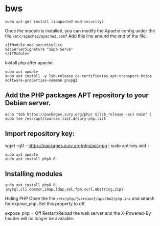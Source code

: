 # bws
```shell
sudo apt-get install libapache2-mod-security2
```


Once the module is installed, you can modify the Apache config under the file `/etc/apache2/apache2.conf` Add this line around the end of the file.

```shell
<IfModule mod_security2.c>
SecServerSignature "Supa Serva"
</IfModule>
```

Install php after apache

```shell
sudo apt update
sudo apt install -y lsb-release ca-certificates apt-transport-https software-properties-common gnupg2

```

## Add the PHP packages APT repository to your Debian server.

```shell
echo "deb https://packages.sury.org/php/ $(lsb_release -sc) main" | sudo tee /etc/apt/sources.list.d/sury-php.list
```

## Import repository key:
wget -qO - https://packages.sury.org/php/apt.gpg | sudo apt-key add -

```shell
sudo apt update 
sudo apt install php8.0
```

## Installing modules
```shell
sudo apt install php8.0-{mysql,cli,common,imap,ldap,xml,fpm,curl,mbstring,zip}
```


Hiding PHP
Open the file `/etc/php/{version}/apache2/php.ini` and search for expose_php. Set this property to off.

expose_php = Off
Restart/Reload the web server and the X-Powered-By header will no longer be available. 

